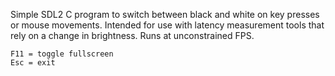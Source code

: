 Simple SDL2 C program to switch between black and white on key presses or mouse movements. Intended for use with latency measurement tools that rely on a change in brightness. Runs at unconstrained FPS.

```
F11 = toggle fullscreen  
Esc = exit  
```

